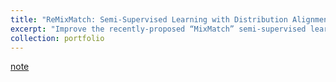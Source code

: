 ```yaml
---
title: "ReMixMatch: Semi-Supervised Learning with Distribution Alignment and Augmentation Anchoring"
excerpt: "Improve the recently-proposed “MixMatch” semi-supervised learning algorithm by introducing two new techniques: distribution alignment and augmentation anchoring (2023/02/21)<br/>"
collection: portfolio
---
```


[note](http://xtwusamantha.github.io/files/ReMixMatch.pdf)
